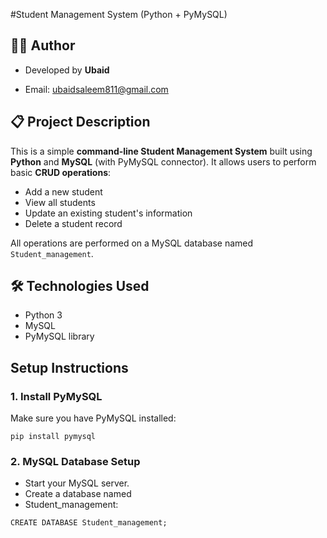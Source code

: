 #Student Management System (Python + PyMySQL)

## 👨‍💻 Author
- Developed by **Ubaid**

- Email: ubaidsaleem811@gmail.com

## 📋 Project Description
This is a simple **command-line Student Management System** built using **Python** and **MySQL** (with PyMySQL connector).
It allows users to perform basic **CRUD operations**:
- Add a new student
- View all students
- Update an existing student's information
- Delete a student record

All operations are performed on a MySQL database named `Student_management`.

## 🛠️ Technologies Used
- Python 3
- MySQL
- PyMySQL library

## Setup Instructions
### 1.  Install PyMySQL
Make sure you have PyMySQL installed:

```pip install pymysql```

### 2.  MySQL Database Setup
- Start your MySQL server.
- Create a database named
- Student_management:

`CREATE DATABASE Student_management;`


